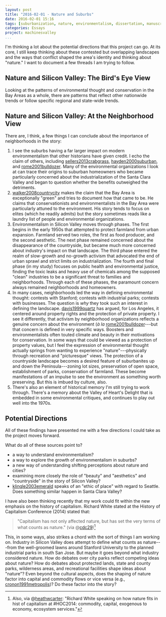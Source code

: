 ```yaml
---
layout: post
title: "2016-02-01 - Nature and Suburbs"
date: 2016-02-01 15:16
tags: [suburbanization, nature, environmentalism, dissertation, manuscript]
categories: Essays
project: machinesvalley
...
```


I'm thinking a lot about the potential directions that this project can go. At
its core, I still keep thinking about these contested but overlapping
landscapes and the ways that conflict shaped the area's identity and thinking
about "nature." I want to document a few threads I am trying to follow.

## Nature and Silicon Valley: The Bird's Eye View

Looking at the patterns of environmental thought and conservation in the Bay
Areas as a whole, there are patterns that reflect other nationwide trends or
follow specific regional and state-wide trends.

## Nature and Silicon Valley: At the Neighborhood View

There are, I think, a few things I can conclude about the importance of
neighborhoods in the story:

1. I see the suburbs having a far larger impact on modern
   environmentalism that other historians have given credit. I echo the
   claim of others, including [sellers2013crabgrass](),
   [hayden2000suburban](), and [rome2001bulldozer](). Many of the
   environmental organizations I look at can trace their origins to
   suburban homeowners who became particularly concerned about the
   industrialization of the Santa Clara Valley and began to question
   whether the benefits outweighed the detriments.
2. [walker2008countrycity]() makes the claim that the Bay Area is
   exceptionally "green" and tries to document how that came to be. He
   claims that conservationists and environmentalists in the Bay Area
   were particularly attuned to the environment. His story tends to
   focus on elites (which he readily admits) but the story sometimes
   reads like a laundry list of people and environmental organizations.
3. Environmentalism in Silicon Valley moves through phases. The first
   begins in the early 1950s that attempted to protect farmland from
   urban expansion.  Farmland served two roles, the first as food
   producer, and the second aesthetic. The next phase remained concerned
   about the disappearance of the countryside, but became much more
   concerned about industry's impact on that landscape. The third phase
   entered the realm of slow-growth and no-growth activism that
   advocated the end of urban sprawl and strict limits on
   industrialization. The fourth and final phase (in my study) focuses
   on public health and environmental justice, finding the toxic leaks
   and heavy use of chemicals among the supposed "clean" industries to
   be a significant threat to families and neighborhoods. Through each
   of these phases, the paramount concern always remained neighborhoods
   and homeowners.
4. In many cases, neighborhoods led the way in defining environmental
   thought: contests with Stanford; contests with industrial parks;
   contests with businesses. The question is *why* they took such an
   interest in defining the landscape. [davis1999quartz]() has argued,
   for Los Angeles, it centered around property rights and the
   protection of private property. I see it differently, that activism
   by neighborhood organizations reflects a genuine concern about the
   environment (*à la* [rome2001bulldozer]()---but that concern is defined
   in very specific ways. Boosters and environmentalists often touted
   climate and beauty in their motivations for conservation. In some
   ways that could be viewed as a protection of property values, but I
   feel the expression of environmental thought actually springs from
   wanting to experience "nature"---physically through recreation and
   "picturesque" views. The protection of a countryside landscape
   becomes a desired feature of suburbanites up and down the
   Peninsula---zoning lot sizes, preservation of open space,
   establishment of parks, conservation of farmland. These become
   manifestations of an impulse to see the environment as something
   worth preserving. But this is imbued by culture, also.
5. There's also an element of historical memory I'm still trying to work
   through. There's a memory about the Valley of Heart's Delight that
   is embedded in some environmental critiques, and continues to play
   out well into the 1970s.

## Potential Directions

All of these findings have presented me with a few directions I could take as
the project moves forward.

What do all of these sources point to?

- a way to understand environmentalism?
- a way to explore the growth of environmentalism in suburbs?
- a new way of understanding shifting perceptions about nature and cities?
- examining more closely the role of "beauty" and "aesthetics" and
"countryside" in the story of Silicon Valley?
- [klingle2003emerald]() speaks of an "ethic of place" with regard to Seattle. Does
something similar happen in Santa Clara Valley?

I have also been thinking recently that my work could fit within the new
emphasis on the history of capitalism. Richard White stated at the History of
Capitalism Conference (2014) stated that:

> "Capitalism has not only affected nature, but has set the very terms of
what counts as nature."
(via @[cdc29](https://twitter.com/cdc29/status/530759547053674496))[^1]

This, in some ways, also strikes a chord with the sort of things I am working
on. Industry in Silicon Valley does attempt to define what counts as
nature---from the well-groomed lawns around Stanford University to the planned
industrial parks in south San Jose. But maybe it goes beyond what industry
considered nature. How do debates over city parks reflect competing ideas about
nature? How do debates about protected lands, state and county parks,
wilderness areas, and recreational facilities shape ideas about "nature"? Even
beyond the cultural aspects, does the shaping of nature factor into capital and
commodity flows or vice versa (e.g., [cronon1991metropolis]())? Do these factor
into the story?

 [^1]: Also, via @[heathwcarter](https://twitter.com/heathwcarter/status/530754356275335168): "Richard White speaking on how nature fits in hist of capitalism at #HOC2014: commodity, capital, exogenous to economy, ecosystem services."
